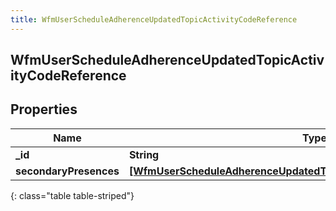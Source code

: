 ```yaml
---
title: WfmUserScheduleAdherenceUpdatedTopicActivityCodeReference
---
```

## WfmUserScheduleAdherenceUpdatedTopicActivityCodeReference

## Properties

|Name | Type | Description | Notes|
|------------ | ------------- | ------------- | -------------|
| **_id** | **String** |  | [optional] |
| **secondaryPresences** | [**[WfmUserScheduleAdherenceUpdatedTopicSecondaryPresenceReference]**](WfmUserScheduleAdherenceUpdatedTopicSecondaryPresenceReference.html) |  | [optional] |
{: class="table table-striped"}


